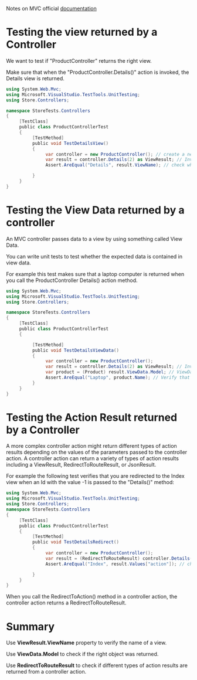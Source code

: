 Notes on MVC official [documentation](https://learn.microsoft.com/en-us/aspnet/mvc/overview/older-versions-1/unit-testing/creating-unit-tests-for-asp-net-mvc-applications-cs)

# Testing the view returned by a Controller

We want to test if "ProductController" returns the right view.

Make sure that when the "ProductController.Details()" action is invoked, the Details view is returned.

```c#
using System.Web.Mvc;
using Microsoft.VisualStudio.TestTools.UnitTesting;
using Store.Controllers;

namespace StoreTests.Controllers
{
     [TestClass]
     public class ProductControllerTest
     {
          [TestMethod]
          public void TestDetailsView()
          {
               var controller = new ProductController(); // create a new instance of the ProductController class
               var result = controller.Details(2) as ViewResult; // Invoke the controller's Details() action method
               Assert.AreEqual("Details", result.ViewName); // check whether or not the view returned by the Details() action is the Details view.

          }
     }
}
```

# Testing the View Data returned by a controller

An MVC controller passes data to a view by using something called View Data.

You can write unit tests to test whether the expected data is contained in view data.

For example this test makes sure that a laptop computer is returned when you call the ProductController Details() action method.

```c#
using System.Web.Mvc;
using Microsoft.VisualStudio.TestTools.UnitTesting;
using Store.Controllers;

namespace StoreTests.Controllers
{
     [TestClass]
     public class ProductControllerTest
     {

          [TestMethod]
          public void TestDetailsViewData()
          {
               var controller = new ProductController();
               var result = controller.Details(2) as ViewResult; // Invoke the Details() method
               var product = (Product) result.ViewData.Model; // ViewData.Model contains the product passed to the view.
               Assert.AreEqual("Laptop", product.Name); // Verify that the product has the name "Laptop"
          }
     }
}
```

# Testing the Action Result returned by a Controller

A more complex controller action might return different types of action results depending on the values of the parameters passed to the controller action. A controller action can return a variety of types of action results including a ViewResult, RedirectToRouteResult, or JsonResult.

For example the following test verifies that you are redirected to the Index view when an Id with the value -1 is passed to the "Details()" method:

```c#
using System.Web.Mvc;
using Microsoft.VisualStudio.TestTools.UnitTesting;
using Store.Controllers;
namespace StoreTests.Controllers
{
     [TestClass]
     public class ProductControllerTest
     {
          [TestMethod]
          public void TestDetailsRedirect()
          {
               var controller = new ProductController();
               var result = (RedirectToRouteResult) controller.Details(-1);
               Assert.AreEqual("Index", result.Values["action"]); // check if the user is redirected to Index

          }
     }
}
```

When you call the RedirectToAction() method in a controller action, the controller action returns a RedirectToRouteResult.

# Summary

Use **ViewResult.ViewName** property to verify the name of a view.

Use **ViewData.Model** to check if the right object was returned.

Use **RedirectToRouteResult** to check if different types of action results are returned from a controller action.